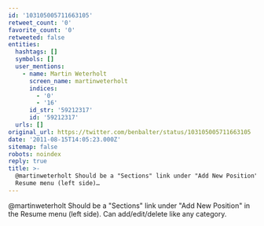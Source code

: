 ```yaml
---
id: '103105005711663105'
retweet_count: '0'
favorite_count: '0'
retweeted: false
entities:
  hashtags: []
  symbols: []
  user_mentions:
    - name: Martin Weterholt
      screen_name: martinweterholt
      indices:
        - '0'
        - '16'
      id_str: '59212317'
      id: '59212317'
  urls: []
original_url: https://twitter.com/benbalter/status/103105005711663105
date: '2011-08-15T14:05:23.000Z'
sitemap: false
robots: noindex
reply: true
title: >-
  @martinweterholt Should be a "Sections" link under "Add New Position" in the
  Resume menu (left side)…
---
```


@martinweterholt Should be a "Sections" link under "Add New Position" in the Resume menu (left side). Can add/edit/delete like any category.